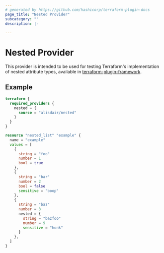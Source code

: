 ```yaml
---
# generated by https://github.com/hashicorp/terraform-plugin-docs
page_title: "Nested Provider"
subcategory: ""
description: |-
  
---
```


# Nested Provider

This provider is intended to be used for testing Terraform's implementation of nested attribute types, available in [terraform-plugin-framework](https://github.com/hashicorp/terraform-plugin-framework).

## Example

```terraform
terraform {
  required_providers {
    nested = {
      source = "alisdair/nested"
    }
  }
}

resource "nested_list" "example" {
  name = "example"
  values = [
    {
      string = "foo"
      number = 1
      bool = true
    },
    {
      string = "bar"
      number = 2
      bool = false
      sensitive = "boop"
    },
    {
      string = "baz"
      number = 3
      nested = {
        string = "bazfoo"
        number = 9
        sensitive = "honk"
      }
    },
  ]
}
```
